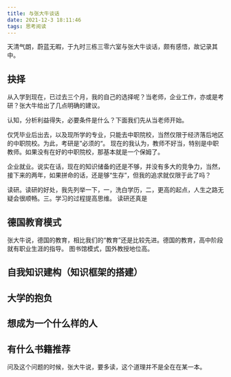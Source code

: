 ```yaml
---
title: 与张大牛谈话
date: 2021-12-3 18:11:46
tags: 思考阅读
---
```


天清气朗，蔚蓝无暇，于九时三栋三零六室与张大牛谈话，颇有感悟，故记录其中。

## 抉择

从入学到现在，已过去三个月，我的自己的选择呢？当老师，企业工作，亦或是考研？张大牛给出了几点明确的建议。

认知，分析利益得失，必要条件是什么？下面我们先从当老师开始。

仅凭毕业后出去，以及现所学的专业，只能去中职院校，当然仅限于经济落后地区的中职院校。为此，考研是”必须的“。
现在的我认为，教师不好当，特别是中职教师。如果没有在好的中职院校，那基本就是一个保姆了。

企业就业。说实在话，现在的知识储备的还是不够，并没有多大的竞争力，当然，接下来的两年，如果拼命的话，还是够“生存”，但我的追求就仅限于此了吗？

读研。读研的好处，我先列举一下，一，洗白学历，二，更高的起点，人生之路无疑会很顺畅。三。学习的过程提高思维。
读研还真是

## 德国教育模式

张大牛说，德国的教育，相比我们的“教育”还是比较先进。德国的教育，高中阶段就有职业生涯的指导。
图书馆模式，国外教授地位高。

## 自我知识建构（知识框架的搭建）

## 大学的抱负

## 想成为一个什么样的人

## 有什么书籍推荐

问及这个问题的时候，张大牛说，要多读，这个道理并不是全在在某一本。
